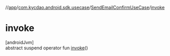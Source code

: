 //[app](../../../index.md)/[com.kycdao.android.sdk.usecase](../index.md)/[SendEmailConfirmUseCase](index.md)/[invoke](invoke.md)

# invoke

[androidJvm]\
abstract suspend operator fun [invoke](invoke.md)()
